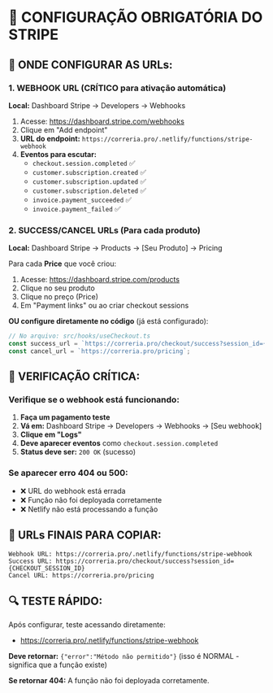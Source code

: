 # 🔧 CONFIGURAÇÃO OBRIGATÓRIA DO STRIPE

## 📍 ONDE CONFIGURAR AS URLs:

### 1. **WEBHOOK URL** (CRÍTICO para ativação automática)
**Local:** Dashboard Stripe → Developers → Webhooks

1. Acesse: https://dashboard.stripe.com/webhooks
2. Clique em "Add endpoint"
3. **URL do endpoint:** `https://correria.pro/.netlify/functions/stripe-webhook`
4. **Eventos para escutar:**
   - `checkout.session.completed` ✅
   - `customer.subscription.created` ✅
   - `customer.subscription.updated` ✅
   - `customer.subscription.deleted` ✅
   - `invoice.payment_succeeded` ✅
   - `invoice.payment_failed` ✅

### 2. **SUCCESS/CANCEL URLs** (Para cada produto)
**Local:** Dashboard Stripe → Products → [Seu Produto] → Pricing

Para cada **Price** que você criou:

1. Acesse: https://dashboard.stripe.com/products
2. Clique no seu produto
3. Clique no preço (Price)
4. Em "Payment links" ou ao criar checkout sessions

**OU configure diretamente no código** (já está configurado):

```javascript
// No arquivo: src/hooks/useCheckout.ts
const success_url = `https://correria.pro/checkout/success?session_id={CHECKOUT_SESSION_ID}`;
const cancel_url = `https://correria.pro/pricing`;
```

## 🚨 VERIFICAÇÃO CRÍTICA:

### Verifique se o webhook está funcionando:
1. **Faça um pagamento teste**
2. **Vá em:** Dashboard Stripe → Developers → Webhooks → [Seu webhook]
3. **Clique em "Logs"**
4. **Deve aparecer eventos** como `checkout.session.completed`
5. **Status deve ser:** `200 OK` (sucesso)

### Se aparecer erro 404 ou 500:
- ❌ URL do webhook está errada
- ❌ Função não foi deployada corretamente
- ❌ Netlify não está processando a função

## 🎯 URLs FINAIS PARA COPIAR:

```
Webhook URL: https://correria.pro/.netlify/functions/stripe-webhook
Success URL: https://correria.pro/checkout/success?session_id={CHECKOUT_SESSION_ID}
Cancel URL: https://correria.pro/pricing
```

## 🔍 TESTE RÁPIDO:

Após configurar, teste acessando diretamente:
- https://correria.pro/.netlify/functions/stripe-webhook

**Deve retornar:** `{"error":"Método não permitido"}` (isso é NORMAL - significa que a função existe)

**Se retornar 404:** A função não foi deployada corretamente.